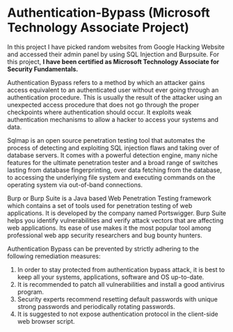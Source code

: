 # Authentication-Bypass (Microsoft Technology Associate Project)
In this project I have picked random websites from Google Hacking Website and accessed their admin panel by using SQL Injection and Burpsuite. For this project, **I have been certified as Microsoft Technology Associate for Security Fundamentals.** 

Authentication Bypass refers to a method by which an attacker gains access equivalent to an authenticated user without ever going through an authentication procedure.
This is usually the result of the attacker using an unexpected access procedure that does not go through the proper checkpoints where authentication should occur.
It exploits weak authentication mechanisms to allow a hacker to access your systems and data.

Sqlmap is an open source penetration testing tool that automates the process of detecting and exploiting SQL injection flaws and taking over of database servers. It comes with a powerful detection engine, many niche features for the ultimate penetration tester and a broad range of switches lasting from database fingerprinting, over data fetching from the database, to accessing the underlying file system and executing commands on the operating system via out-of-band connections. 

Burp or Burp Suite is a Java based Web Penetration Testing framework which contains a set of tools used for penetration testing of web applications. It is developed by the company named Portswigger. Burp Suite helps you identify vulnerabilities and verify attack vectors that are affecting web applications. Its ease of use makes it the most popular tool among professional web app security researchers and bug bounty hunters. 

Authentication Bypass can be prevented by strictly adhering to the following remediation measures:
1. In order to stay protected from authentication bypass attack, it is best to keep all your systems, applications, software and OS up-to-date. 
2. It is recommended to patch all vulnerabilities and install a good antivirus program. 
3. Security experts recommend resetting default passwords with unique strong passwords and periodically rotating passwords. 
4.  It is suggested to not expose authentication protocol in the client-side web browser script.
